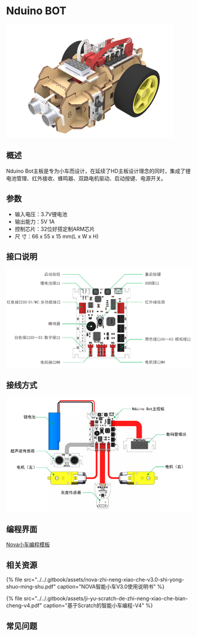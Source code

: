 # Nduino BOT

![](../../.gitbook/assets/a04.png)

## 概述

Nduino Bot主板是专为小车而设计，在延续了HD主板设计理念的同时，集成了锂电池管理、红外接收、蜂鸣器、双路电机驱动、启动按键、电源开关。

## 参数

* 输入电压：3.7V锂电池
* 输出能力：5V 1A
* 控制芯片：32位好搭定制ARM芯片 
* 尺        寸：66 x 55 x 15 mm\(L x W x H\)

## 接口说明

![](../../.gitbook/assets/a02.png)

## 接线方式

![](../../.gitbook/assets/a03.png)

## 编程界面

[Nova小车编程模板](http://haohaodada.com/show.php?id=581529)

## 相关资源

{% file src="../../.gitbook/assets/nova-zhi-neng-xiao-che-v3.0-shi-yong-shuo-ming-shu.pdf" caption="NOVA智能小车V3.0使用说明书" %}

{% file src="../../.gitbook/assets/ji-yu-scratch-de-zhi-neng-xiao-che-bian-cheng-v4.pdf" caption="基于Scratch的智能小车编程-V4" %}

## 常见问题

